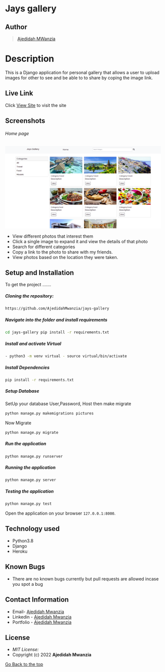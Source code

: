 # Jays gallery 
## Author  
  
>[Ajedidah MWanzia](https://github.com/AjedidahMwanzia)  
  
# Description  
This is a Django application for personal gallery that allows a user to upload images for other to see and be able to to share by coping the image link.
  
##  Live Link  
 Click [View Site]()  to visit the site
  
## Screenshots 
###### Home page
 
<img src="https://github.com/AjedidahMwanzia/jays-gallery/blob/master/static/images/home.png">
 
  
* View different photos that interest them  
* Click a single image to expand it and view the details of that photo  
* Search for different categories   
* Copy a link to the photo to share with my friends.  
* View photos based on the location they were taken.  
  

  
## Setup and Installation  
To get the project .......  
  
##### Cloning the repository:  
 ```bash 
https://github.com/AjedidahMwanzia/jays-gallery
```
##### Navigate into the folder and install requirements  
 ```bash 
cd jays-gallery pip install -r requirements.txt 
```
##### Install and activate Virtual  
 ```bash 
- python3 -m venv virtual - source virtual/bin/activate  
```  
##### Install Dependencies  
 ```bash 
 pip install -r requirements.txt 
```  
 ##### Setup Database  
  SetUp your database User,Password, Host then make migrate  
 ```bash 
python manage.py makemigrations pictures 
 ``` 
 Now Migrate  
 ```bash 
 python manage.py migrate 
```
##### Run the application  
 ```bash 
 python manage.py runserver 
``` 
##### Running the application  
 ```bash 
 python manage.py server 
```
##### Testing the application  
 ```bash 
 python manage.py test 
```
Open the application on your browser `127.0.0.1:8000`.  
  
  
## Technology used  
  
* Python3.8  
* Django  
* Heroku
  
  
## Known Bugs  
* There are no known bugs currently but pull requests are allowed incase you spot a bug  
  
## Contact Information   
 

-   Email- [Ajedidah Mwanzia](mailto:ajedidah.mwanzia@student.moringaschool.com)
-   Linkedin - [Ajedidah Mwanzia](https://www.linkedin.com/in/ajedidah-mwanzia/)
-   Portfolio - [Ajedidah Mwanzia](https://ajedidahmwanzia.github.io/portfolio/)


## License
* *MIT License:*
* Copyright (c) 2022 **Ajedidah Mwanzia**

[Go Back to the top](#jays-gallery)
